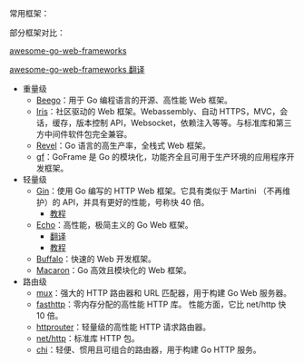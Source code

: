 常用框架：

部分框架对比：

[awesome-go-web-frameworks](https://github.com/speedwheel/awesome-go-web-frameworks)

[awesome-go-web-frameworks 翻译](https://mp.weixin.qq.com/s/N_mEhTEqEa7QofZLixjIaw)

- 重量级
  - [Beego](https://github.com/astaxie/beego)：用于 Go 编程语言的开源、高性能 Web 框架。
  - [Iris](https://github.com/kataras/iris)：社区驱动的 Web 框架。Webassembly、自动 HTTPS，MVC，会话，缓存，版本控制 API，Websocket，依赖注入等等。与标准库和第三方中间件软件包完全兼容。
  - [Revel](https://github.com/revel/revel)：Go 语言的高生产率，全栈式 Web 框架。
  - [gf](https://github.com/gogf/gf)：GoFrame 是 Go 的模块化，功能齐全且可用于生产环境的应用程序开发框架。
- 轻量级
  - [Gin](https://github.com/gin-gonic/gin)：使用 Go 编写的 HTTP Web 框架。它具有类似于 Martini （不再维护）的 API，并具有更好的性能，号称快 40 倍。
    - [教程](https://book.eddycjy.com/golang/gin/install.html)
  - [Echo](https://github.com/labstack/echo)：高性能，极简主义的 Go Web 框架。
    - [翻译](http://go-echo.org/ )
    - [教程](http://blog.studygolang.com/category/echo-%E7%B3%BB%E5%88%97/)
  - [Buffalo](https://github.com/gobuffalo/buffalo)：快速的 Web 开发框架。
  - [Macaron](https://github.com/go-macaron/macaron)：Go 高效且模块化的 Web 框架。
- 路由级
  - [mux](https://github.com/gorilla/mux)：强大的 HTTP 路由器和 URL 匹配器，用于构建 Go Web 服务器。
  - [fasthttp](https://github.com/valyala/fasthttp)：零内存分配的高性能 HTTP 库。 性能方面，它比 net/http 快 10 倍。
  - [httprouter](https://github.com/julienschmidt/httprouter)：轻量级的高性能 HTTP 请求路由器。
  - [net/http](http://docs.studygolang.com/pkg/net/http)：标准库 HTTP 包。
  - [chi](https://github.com/go-chi/chi)：轻便、惯用且可组合的路由器，用于构建 Go HTTP 服务。





